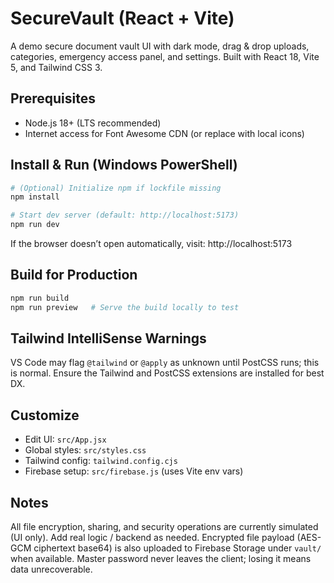 # SecureVault (React + Vite)

A demo secure document vault UI with dark mode, drag & drop uploads, categories, emergency access panel, and settings. Built with React 18, Vite 5, and Tailwind CSS 3.

## Prerequisites
- Node.js 18+ (LTS recommended)
- Internet access for Font Awesome CDN (or replace with local icons)

## Install & Run (Windows PowerShell)
```powershell
# (Optional) Initialize npm if lockfile missing
npm install

# Start dev server (default: http://localhost:5173)
npm run dev
```

If the browser doesn’t open automatically, visit: http://localhost:5173

## Build for Production
```powershell
npm run build
npm run preview   # Serve the build locally to test
```

## Tailwind IntelliSense Warnings
VS Code may flag `@tailwind` or `@apply` as unknown until PostCSS runs; this is normal. Ensure the Tailwind and PostCSS extensions are installed for best DX.

## Customize
- Edit UI: `src/App.jsx`
- Global styles: `src/styles.css`
- Tailwind config: `tailwind.config.cjs`
 - Firebase setup: `src/firebase.js` (uses Vite env vars)

## Notes
All file encryption, sharing, and security operations are currently simulated (UI only). Add real logic / backend as needed.
Encrypted file payload (AES-GCM ciphertext base64) is also uploaded to Firebase Storage under `vault/` when available. Master password never leaves the client; losing it means data unrecoverable.
